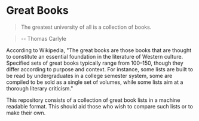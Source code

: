# Great Books
> The greatest university of all is a collection of books.

> -- Thomas Carlyle



According to Wikipedia, 
"The great books are those books that are thought to constitute an essential foundation in the literature of Western culture.
Specified sets of great books typically range from 100–150, though they differ according to purpose and context.
For instance, some lists are built to be read by undergraduates in a college semester system, 
some are compiled to be sold as a single set of volumes, 
while some lists aim at a thorough literary criticism."


This repository consists of a collection of great book lists in a machine readable format. 
This should aid those who wish to compare such lists or to make their own.
